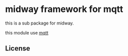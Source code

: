 # midway framework for mqtt

this is a sub package for midway.

this module use [mqtt](https://github.com/mqttjs/MQTT.js)

## License
